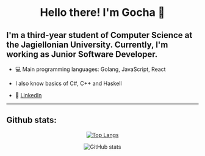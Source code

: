 
# <h1 align="center"> Hello there! I'm Gocha :wave:</h1>

## I'm a third-year student of Computer Science at the Jagiellonian University. Currently, I'm working as Junior Software Developer.

- 💻  Main programming languages: Golang, JavaScript, React
- I also know basics of C#, C++ and Haskell

- 💼 [LinkedIn](https://www.linkedin.com/in/ma%C5%82gorzata-dr%C4%85g-841a67268/)

---

## Github stats:

<div align="center"> 
         
[![Top Langs](https://github-readme-stats.vercel.app/api/top-langs/?username=Gochad&hide=html,scss,css)](https://github.com/anuraghazra/github-readme-stats)
         
![GitHub stats](https://github-readme-stats.vercel.app/api?username=Gochad3&show_icons=true) </div>